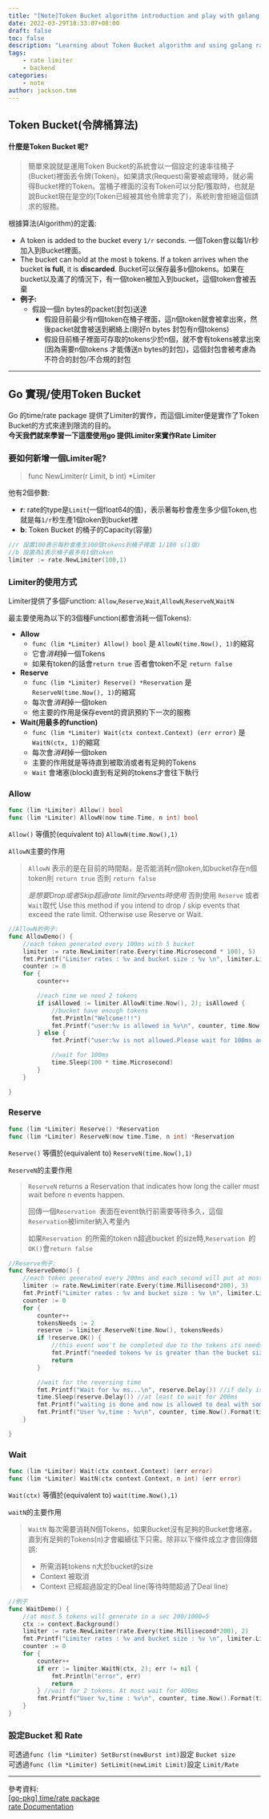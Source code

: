 ```yaml
---
title: "[Note]Token Bucket algorithm introduction and play with golang rate Limiter"
date: 2022-03-29T18:33:07+08:00
draft: false
toc: false
description: "Learning about Token Bucket algorithm and using golang rate package for implementating the limiter"
tags: 
    - rate limiter
    - backend
categories:
    - note
author: jackson.tmm
---
```


## Token Bucket(令牌桶算法)

#### 什麼是Token Bucket 呢?

>   簡單來說就是運用Token Bucket的系統會以一個設定的速率往桶子(Bucket)裡面丟令牌(Token)。如果請求(Request)需要被處理時，就必需得Bucket裡的Token。當桶子裡面的沒有Token可以分配/獲取時，也就是說Bucket現在是空的(Token已經被其他令牌拿完了)，系統則會拒絕這個請求的服務。

根據算法(Algorithm)的定義:

*   A token is added to the bucket every `1/r` seconds. 一個Token會以每1/r秒加入到Bucket裡面。
*   The bucket can hold at the most `b` tokens. If a token arrives when the bucket **is full**, it is **discarded**. Bucket可以保存最多`b`個tokens。如果在bucket以及滿了的情況下，有一個token被加入到bucket，這個token會被丟棄
*   **例子:**
    *   假設一個n bytes的packet(封包)送達
        *   假設目前最少有n個token在桶子裡面，這n個token就會被拿出來，然後packet就會被送到網絡上(剛好n bytes 封包有n個tokens)
        *   假設目前桶子裡面可存取的tokens少於n個，就不會有tokens被拿出來(因為需要n個tokens 才能傳送n bytes的封包)，這個封包會被考慮為不符合的封包/不合規的封包

---

## Go 實現/使用Token Bucket 
Go 的time/rate package 提供了Limiter的實作，而這個Limiter便是實作了Token Bucket的方式來達到限流的目的。  
**今天我們就來學習一下這麼使用go 提供Limiter來實作Rate Limiter**  
### 要如何新增一個Limiter呢? 

>   func NewLimiter(r Limit, b int) *Limiter

他有2個參數:

*   **r**: rate的type是`Limit`(一個float64的值)，表示著每秒會產生多少個Token,也就是每`1/r`秒生產1個token到bucket裡
*   **b**: Token Bucket 的桶子的Capacity(容量)

```go
//r 設置100表示每秒會產生100個tokens到桶子裡面 1/100 s(1個)
//b 設置為1表示桶子最多有1個token
limiter := rate.NewLimiter(100,1)
```

### Limiter的使用方式

Limiter提供了多個Function: `Allow`,`Reserve`,`Wait`,`AllowN`,`ReserveN`,`WaitN`

最主要使用為以下的3個種Function(都會消耗一個Tokens): 

*   **Allow**
    *   ```func (lim *Limiter) Allow() bool``` 是 `AllowN(time.Now(), 1)`的縮寫
    *   它會*消耗*掉一個Tokens
    *   如果有token的話會`return true` 否者會token不足 `return false` 
*   **Reserve**
    *   ```func (lim *Limiter) Reserve() *Reservation```  是 ```ReserveN(time.Now(), 1)```的縮寫
    *   每次會*消耗*掉一個token
    *   他主要的作用是保存event的資訊預約下一次的服務
*   **Wait(用最多的function)**
    *   ```func (lim *Limiter) Wait(ctx context.Context) (err error)```  是 ```WaitN(ctx, 1)```的縮寫
    *   每次會*消耗*掉一個token
    *   主要的作用就是等待直到被取消或者有足夠的Tokens
    *   `Wait` 會堵塞(block)直到有足夠的tokens才會往下執行



### Allow

```go
func (lim *Limiter) Allow() bool
func (lim *Limiter) AllowN(now time.Time, n int) bool
```

`Allow()` 等價於(equivalent to) `AllowN(time.Now(),1)`

`AllowN`主要的作用

>   `AllowN` 表示的是在目前的時間點，是否能消耗n個token,如bucket存在n個token則 `return true` 否則 `return false`
>
>   *是想要Drop或者Skip超過rate limit的events時使用* 否則使用 `Reserve` 或者`Wait`取代
>   Use this method if you intend to drop / skip events that exceed the rate limit. Otherwise use Reserve or Wait.

```go
//AllowN的例子:
func AllowDemo() {
	//each token generated every 100ms with 5 bucket
	limiter := rate.NewLimiter(rate.Every(time.Microsecond * 100), 5)
	fmt.Printf("Limiter rates : %v and bucket size : %v \n", limiter.Limit(), limiter.Burst())
	counter := 0
	for {
		counter++

		//each time we need 2 tokens
		if isAllowed := limiter.AllowN(time.Now(), 2); isAllowed {
			//bucket have enough tokens
			fmt.Println("Welcome!!!")
			fmt.Printf("user:%v is allowed in %v\n", counter, time.Now().Format(time.RFC3339))
		} else {
			fmt.Printf("user:%v is not allowed.Please wait for 100ms and try again later\n", counter)

			//wait for 100ms
			time.Sleep(100 * time.Microsecond)
		}
	}

}

```

### Reserve

```go
func (lim *Limiter) Reserve() *Reservation
func (lim *Limiter) ReserveN(now time.Time, n int) *Reservation
```

`Reserve()` 等價於(equivalent to) `ReserveN(time.Now(),1)`

`ReserveN`的主要作用

>   `ReserveN` returns a Reservation that indicates how long the caller must wait before n events happen. 
>
>   回傳一個`Reservation `表面在event執行前需要等待多久，這個`Reservation`被limiter納入考量內
>
>   如果`Reservation `的所需的token n超過bucket 的size時,`Reservation `的`OK()`會`return false`

```go
//Reserve例子:
func ReserveDemo() {
	//each token generated every 200ms and each second will put at most 5 tokens to bucket
	limiter := rate.NewLimiter(rate.Every(time.Millisecond*200), 3)
	fmt.Printf("Limiter rates : %v and bucket size : %v \n", limiter.Limit(), limiter.Burst())
	counter := 0
	for {
		counter++
		tokensNeeds := 2
		reserve := limiter.ReserveN(time.Now(), tokensNeeds)
		if !reserve.OK() {
			//this event won't be completed due to the tokens its needs
			fmt.Printf("needed tokens %v is greater than the bucket size %v\n", tokensNeeds, limiter.Burst())
			return
		}

		//wait for the reversing time
		fmt.Printf("Wait for %v ms...\n", reserve.Delay()) //if dely is 0 that means no need to wait~
		time.Sleep(reserve.Delay()) //at least to wait for 200ms
		fmt.Printf("waiting is done and now is allowed to deal with some tasks...\n")
		fmt.Printf("User %v,time : %v\n", counter, time.Now().Format(time.RFC3339))
	}

}

```

### Wait

```go
func (lim *Limiter) Wait(ctx context.Context) (err error)
func (lim *Limiter) WaitN(ctx context.Context, n int) (err error)
```

`Wait(ctx)` 等價於(equivalent to) `wait(time.Now(),1)`

`waitN`的主要作用

>`WaitN` 每次需要消耗N個Tokens，如果Bucket沒有足夠的Bucket會堵塞，直到有足夠的Tokens(n)才會繼續往下只需。除非以下條件成立才會回傳錯誤:
>
>*   所需消耗tokens n大於bucket的size
>*   Context 被取消
>*   Context 已經超過設定的Deal line(等待時間超過了Deal line)

```go
//例子
func WaitDemo() {
	//at most 5 tokens will generate in a sec 200/1000=5
	ctx := context.Background()
	limiter := rate.NewLimiter(rate.Every(time.Millisecond*200), 2)
	fmt.Printf("Limiter rates : %v and bucket size : %v \n", limiter.Limit(), limiter.Burst())
	counter := 0
	for {
		counter++
		if err := limiter.WaitN(ctx, 2); err != nil {
			fmt.Println("error", err)
			return
		} //wait for 2 tokens. At most wait for 400ms
		fmt.Printf("User %v,time : %v\n", counter, time.Now().Format(time.RFC1123))
	}
}
```

### 設定Bucket 和 Rate

可透過`func (lim *Limiter) SetBurst(newBurst int)`設定 `Bucket size`  
可透過`func (lim *Limiter) SetLimit(newLimit Limit)`設定 `Limit/Rate`

---
參考資料:  
[[go-pkg] time/rate package](https://pjchender.blogspot.com/2020/11/go-pkg-timerate-package.html)  
[rate Documentation](https://pkg.go.dev/golang.org/x/time/rate)